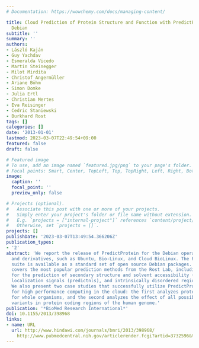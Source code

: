 ```yaml
---
# Documentation: https://wowchemy.com/docs/managing-content/

title: Cloud Prediction of Protein Structure and Function with PredictProtein for
  Debian
subtitle: ''
summary: ''
authors:
- László Kaján
- Guy Yachdav
- Esmeralda Vicedo
- Martin Steinegger
- Milot Mirdita
- Christof Angermüller
- Ariane Böhm
- Simon Domke
- Julia Ertl
- Christian Mertes
- Eva Reisinger
- Cedric Staniewski
- Burkhard Rost
tags: []
categories: []
date: '2013-01-01'
lastmod: 2023-03-07T22:49:54+09:00
featured: false
draft: false

# Featured image
# To use, add an image named `featured.jpg/png` to your page's folder.
# Focal points: Smart, Center, TopLeft, Top, TopRight, Left, Right, BottomLeft, Bottom, BottomRight.
image:
  caption: ''
  focal_point: ''
  preview_only: false

# Projects (optional).
#   Associate this post with one or more of your projects.
#   Simply enter your project's folder or file name without extension.
#   E.g. `projects = ["internal-project"]` references `content/project/deep-learning/index.md`.
#   Otherwise, set `projects = []`.
projects: []
publishDate: '2023-03-07T13:49:54.366206Z'
publication_types:
- '2'
abstract: 'We report the release of PredictProtein for the Debian operating system
  and derivatives, such as Ubuntu, Bio-Linux, and Cloud BioLinux. The PredictProtein
  suite is available as a standard set of open source Debian packages. The release
  covers the most popular prediction methods from the Rost Lab, including methods
  for the prediction of secondary structure and solvent accessibility (profphd), nuclear
  localization signals (predictnls), and intrinsically disordered regions (norsnet).
  We also present two case studies that successfully utilize PredictProtein packages
  for high performance computing in the cloud: the first analyzes protein disorder
  for whole organisms, and the second analyzes the effect of all possible single sequence
  variants in protein coding regions of the human genome.'
publication: '*BioMed Research International*'
doi: 10.1155/2013/398968
links:
- name: URL
  url: http://www.hindawi.com/journals/bmri/2013/398968/ 
    http://www.pubmedcentral.nih.gov/articlerender.fcgi?artid=3732596&tool=pmcentrez&rendertype=abstract
---
```

